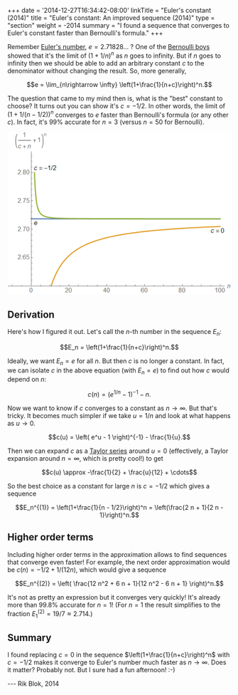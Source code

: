 +++
date = '2014-12-27T16:34:42-08:00'
linkTitle = "Euler's constant (2014)"
title = "Euler's constant: An improved sequence (2014)"
type = "section"
weight = -2014
summary = "I found a sequence that converges to Euler's constant faster than Bernoulli's formula."
+++

Remember [Euler's number](https://en.wikipedia.org/wiki/E_(mathematical_constant)), $e=2.71828$... ?  One of the [Bernoulli boys](https://en.wikipedia.org/wiki/Jacob_Bernoulli#Discovery_of_the_mathematical_constant_e) showed that it's the limit of $(1 + 1/n)^n$ as $n$ goes to infinity. But if $n$ goes to infinity then we should be able to add an arbitrary constant $c$ to the denominator without changing the result. So, more generally,

$$e = \lim_{n\rightarrow \infty} \left(1+\frac{1}{n+c}\right)^n.$$

The question that came to my mind then is, what is the "best" constant to choose? It turns out you can show it's $c=-1/2$. In other words, the limit of $(1+1/(n-1/2))^n$ converges to $e$ faster than Bernoulli's formula (or any other $c$). In fact, it's 99% accurate for $n=3$ (versus $n=50$ for Bernoulli).

![2016-12_euler_s_constant_-_an_improved_sequence](2016-12_euler_s_constant_-_an_improved_sequence.png)


## Derivation

Here's how I figured it out.  Let's call the $n$-th number in the sequence $E_n$:

$$E_n = \left(1+\frac{1}{n+c}\right)^n.$$

Ideally, we want $E_n=e$ for all $n$.  But then $c$ is no longer a constant.  In fact, we can isolate $c$ in the above equation (with $E_n=e$) to find out how $c$ would depend on $n$:

$$c(n) = \left( e^{1/n} - 1 \right)^{-1} - n.$$

Now we want to know if $c$ converges to a constant as $n\rightarrow\infty$.  But that's tricky.  It becomes much simpler if we take $u=1/n$ and look at what happens as $u\rightarrow 0$.

$$c(u) = \left( e^u - 1 \right)^{-1} - \frac{1}{u}.$$

Then we can expand $c$ as a [Taylor series](https://en.wikipedia.org/wiki/Taylor%20series) around $u=0$ (effectively, a Taylor expansion around $n=\infty$, which is pretty cool!) to get

$$c(u) \approx -\frac{1}{2} + \frac{u}{12} + \cdots$$

So the best choice as a constant for large $n$ is $c=-1/2$ which gives a sequence

$$E_n^{(1)} = \left(1+\frac{1}{n - 1/2}\right)^n = \left(\frac{2 n + 1}{2 n - 1}\right)^n.$$


## Higher order terms

Including higher order terms in the approximation allows to find sequences that converge even faster!  For example, the next order approximation would be $c(n) = -1/2 + 1/(12 n)$, which would give a sequence

$$E_n^{(2)} = \left( \frac{12 n^2 + 6 n + 1}{12 n^2 - 6 n + 1} \right)^n.$$

It's not as pretty an expression but it converges very quickly!  It's already more than 99.8% accurate for $n=1$!  (For $n=1$ the result simplifies to the fraction $E_1^{(2)}=19/7\approx 2.714$.)


## Summary

I found replacing $c=0$ in the sequence $\left(1+\frac{1}{n+c}\right)^n$ with $c=-1/2$ makes it converge to Euler's number much faster as $n\rightarrow \infty$.  Does it matter?  Probably not.  But I sure had a fun afternoon!  :-)

 --- Rik Blok, 2014
